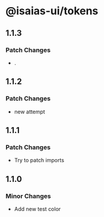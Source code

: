 # @isaias-ui/tokens

## 1.1.3

### Patch Changes

- .

## 1.1.2

### Patch Changes

- new attempt

## 1.1.1

### Patch Changes

- Try to patch imports

## 1.1.0

### Minor Changes

- Add new test color

